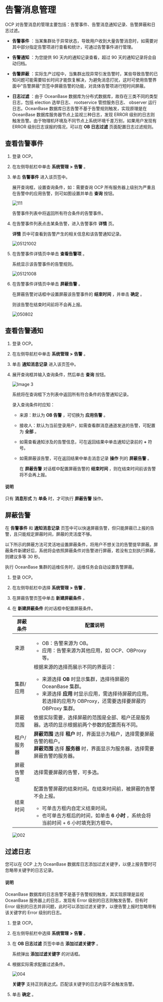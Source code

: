 # 告警消息管理

OCP 对告警消息的管理主要包括：告警事件、告警消息通知记录、告警屏蔽和日志过滤。

* **告警事件** ：当某集群处于异常状态，导致用户收到大量告警消息时，如需要对其中部分指定告警项进行查看和统计，可通过告警事件进行管理。

* **告警通知** ：为您提供 90 天内的通知记录查看，超过 90 天的通知记录将会自动归档。

* **告警屏蔽** ：实际生产过程中，当集群出现异常引发告警时，某些导致告警的已知问题可能需要较长时间才能恢复解决，为避免消息打扰，这时可使用告警界面中"告警屏蔽"页签中屏蔽告警的功能，对具体告警项进行短时间屏蔽。

* **日志过滤** ：由于 OceanBase 数据库为分布式数据库，故存在三类不同的类型日志，包括 election 选举日志、 rootservice 管控服务日志、 observer 运行日志。OceanBase 数据库日志告警不基于告警规则触发，实现原理是在 OceanBase 数据库服务器节点上监视三种日志，发现 ERROR 级别的日志则触发告警。由于物理机环境及不同节点上系统环境千差万别，如果用户发现有 ERROR 级别日志误报的情况，可以在 **OB 日志过滤** 页面配置日志过滤规则。

## 查看告警事件

1. 登录 OCP。

2. 在左侧导航栏中单击 **系统管理** **\>** **告警** 。

3. 单击 **告警事件** 进入该页签中。

   展开查询框，设置查询条件，如：需要查询 OCP 所有服务器上级别为严重且在告警中的应用告警，则可如图设置并单击 **查询** 按钮。

   ![111](https://help-static-aliyun-doc.aliyuncs.com/assets/img/zh-CN/3829060261/p271210.png)

   告警事件列表中将返回所有符合条件的告警事件。

4. 在告警事件列表点击某条告警，进入告警事件 **详情** 页。

   **详情** 页中可查看到告警产生的相关信息和该告警通知记录。

   ![05121002](https://help-static-aliyun-doc.aliyuncs.com/assets/img/zh-CN/7747870261/p272715.png)

5. 在告警事件详情页中单击 **查看告警项** 。

   系统显示该告警事件的告警规则。

   ![05121008](https://help-static-aliyun-doc.aliyuncs.com/assets/img/zh-CN/7747870261/p272717.png)

6. 在告警事件详情页中单击 **屏蔽告警** 。

   在屏蔽告警对话框中设置屏蔽该告警事件的 **结束时间** ，并单击 **确定** 。

   则该告警在结束时间前将不会再上报。

   ![050802](https://help-static-aliyun-doc.aliyuncs.com/assets/img/zh-CN/3829060261/p271715.png)

## 查看告警通知

1. 登录 OCP。

2. 在左侧导航栏中单击 **系统管理** **\>** **告警** 。

3. 单击 **通知消息记录** 进入该页签中。

4. 展开查询框并输入查询条件，然后单击 **查询** 按钮。

   ![Image 3](https://help-static-aliyun-doc.aliyuncs.com/assets/img/zh-CN/3729060261/p271223.png)

   系统将在查询框下方列表中返回所有符合条件的告警通知记录。

   录入查询条件时应知：

   * 来源：默认为 **OB 告警** ，可切换为 **应用告警** 。

   * 接收人：默认为当前登录用户，如需查看群消息通道发送的告警，可配置为 **全部** 。

   * 如需查看通知涉及的告警信息，可在返回结果中单击通知记录前的 **+** 符号。

   * 如需屏蔽该告警，可在返回结果中单击消息记录 **操作** 列的 **屏蔽告警** 。

     在 **屏蔽告警** 对话框中配置屏蔽告警的 **结束时间** ，则在结束时间前该告警将不会再上报。

  <main id="notice" type='explain'>
    <h4>说明</h4>
    <p>只有 <strong>消息形式</strong> 为 <strong>单条</strong> 时，才可执行 <strong>屏蔽告警</strong> 操作。</p>
  </main>

## 屏蔽告警

在 **告警事件** 和 **通知消息记录** 页签中可以快速屏蔽告警，但只能屏蔽已上报的告警，且只能规定屏蔽时间，屏蔽的灵活度不够。

以下所示的屏蔽方法可灵活地设置屏蔽条件，将用户不想关注的告警提早屏蔽。屏蔽条件新建好后，系统将会依照屏蔽条件对告警进行屏蔽，若没有立刻执行屏蔽，则建议多等 30 秒。

执行 OceanBase 集群的运维任务时，运维任务会自动设置告警屏蔽。

1. 登录 OCP。

2. 在左侧导航栏中选择 **系统管理** **\>** **告警** 。

3. 在屏蔽告警页签中单击 **新建屏蔽条件** 。

4. 在 **新建屏蔽条件** 的对话框中配置屏蔽条件。

   |  屏蔽条件  |                                                                                                                  配置说明                                                                                                                  |
   |--------|----------------------------------------------------------------------------------------------------------------------------------------------------------------------------------------------------------------------------------------|
   | 来源     | <ul><li>OB：告警来源为 OB。</li>   <li>应用：告警来源为其他应用，如 OCP、OBProxy 等。 </li></ul>                                                                                                   |
   | 集群/应用  | 根据来源的选择而展示不同的界面词： <ul><li>来源选择 **OB** 时显示集群，选择待屏蔽的 OceanBase 集群。</li>   <li>来源选择 **应用** 时显示应用，需选择待屏蔽的应用。若选择的应用为 OBProxy，还需要选择要屏蔽的 OBProxy 集群。</li></ul>    |
   | 屏蔽范围   | 依据实际需要，选择屏蔽的范围是全部、租户还是服务器。选项的显示根据前两个参数的配置而有不同。                                                                                                                                                                                         |
   | 租户/服务器 | **屏蔽范围** 选择 **租户** 时，界面显示为租户，选择需要屏蔽告警的租户。 </br>**屏蔽范围** 选择 **服务器** 时，界面显示为服务器，选择需要屏蔽告警的服务器。                                                                                                                                 |
   | 屏蔽告警项  | 选择需要屏蔽的告警，可多选。                                                                                                                                                                                                                         |
   | 结束时间   | 配置告警屏蔽的结束时间。在结束时间前，被屏蔽的告警不会上报。 <ul><li>可单击方框内自定义结束时间。</li>   <li> 也可单击方框后的时间，如单击 **6 小时** ，系统会将当前时间 + 6 小时填充到方框中。</li></ul>                                 |

   ![002](https://help-static-aliyun-doc.aliyuncs.com/assets/img/zh-CN/0799970261/p271363.png)

## 过滤日志

您可以在 OCP 上为 OceanBase 数据库日志添加过滤关键字，以便上报告警时可忽略带关键字的日志记录。

  <main id="notice" type='explain'>
    <h4>说明</h4>
    <p>OceanBase 数据库的日志告警不是基于告警规则触发，其实现原理是监视 OceanBase 服务器上的日志，发现有 Error 级别的日志则触发告警。但有时 Error 级别的日志并非问题，此时可以添加过滤关键字，以便告警上报时忽略带有该关键字的 Error 级别的日志。</p>
  </main>

1. 登录 OCP。

2. 在左侧导航栏中选择 **系统管理** **\>** **告警** 。

3. 在 **OB 日志过滤** 页签中单击 **添加过滤关键字** 。

   系统弹出 **添加过滤关键字** 的对话框。

4. 根据实际需求配置过滤条件。

   ![004](https://help-static-aliyun-doc.aliyuncs.com/assets/img/zh-CN/2629060261/p271498.png)

   **关键字** 支持正则表达式。匹配该关键字的日志内容不会触发告警。

5. 单击 **确定** 。
